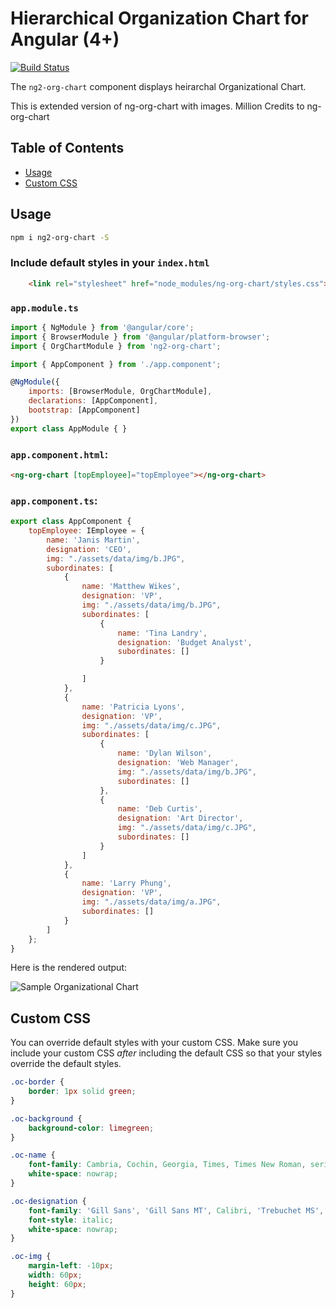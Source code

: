 # Hierarchical Organization Chart for Angular (4+)
[![Build Status](https://travis-ci.org/nulldev07/org-chart.svg?branch=master)](https://travis-ci.org/nulldev07/org-chart)

The `ng2-org-chart` component displays heirarchal Organizational Chart.

This is extended version of ng-org-chart with images. Million Credits to ng-org-chart

## Table of Contents

 * [Usage](#usage)
 * [Custom CSS](#custom-css)

## Usage
```bash
npm i ng2-org-chart -S
```

### Include default styles in your `index.html`
```html
	<link rel="stylesheet" href="node_modules/ng-org-chart/styles.css">
```

### `app.module.ts`
```js
import { NgModule } from '@angular/core';
import { BrowserModule } from '@angular/platform-browser';
import { OrgChartModule } from 'ng2-org-chart';

import { AppComponent } from './app.component';

@NgModule({
    imports: [BrowserModule, OrgChartModule],
    declarations: [AppComponent],
    bootstrap: [AppComponent]
})
export class AppModule { }
```

### `app.component.html`:
```html
<ng-org-chart [topEmployee]="topEmployee"></ng-org-chart>
```

### `app.component.ts`:
```js
export class AppComponent {
    topEmployee: IEmployee = {
        name: 'Janis Martin',
        designation: 'CEO',
		img: "./assets/data/img/b.JPG",
        subordinates: [
            {
                name: 'Matthew Wikes',
                designation: 'VP',
				img: "./assets/data/img/b.JPG",
                subordinates: [
                    {
                        name: 'Tina Landry',
                        designation: 'Budget Analyst',
                        subordinates: []
                    }

                ]
            },
            {
                name: 'Patricia Lyons',
                designation: 'VP',
				img: "./assets/data/img/c.JPG",
                subordinates: [
                    {
                        name: 'Dylan Wilson',
                        designation: 'Web Manager',
						img: "./assets/data/img/b.JPG",
                        subordinates: []
                    },
                    {
                        name: 'Deb Curtis',
                        designation: 'Art Director',
						img: "./assets/data/img/c.JPG",
                        subordinates: []
                    }
                ]
            },
            {
                name: 'Larry Phung',
                designation: 'VP',
				img: "./assets/data/img/a.JPG",
                subordinates: []
            }
        ]
    };
}
```

Here is the rendered output:

![Sample Organizational Chart](https://raw.githubusercontent.com/mkarci26/org-chart/master/org-chart.JPG)

## Custom CSS
You can override default styles with your custom CSS. Make sure you include your custom CSS *after* including the default CSS so that your styles override the default styles.
```css
.oc-border {
	border: 1px solid green;
}

.oc-background {
	background-color: limegreen;
}

.oc-name {
	font-family: Cambria, Cochin, Georgia, Times, Times New Roman, serif;
	white-space: nowrap;
}

.oc-designation {
	font-family: 'Gill Sans', 'Gill Sans MT', Calibri, 'Trebuchet MS', sans-serif;
	font-style: italic;
	white-space: nowrap;
}

.oc-img {
	margin-left: -10px;
    width: 60px;
    height: 60px;
}
```
